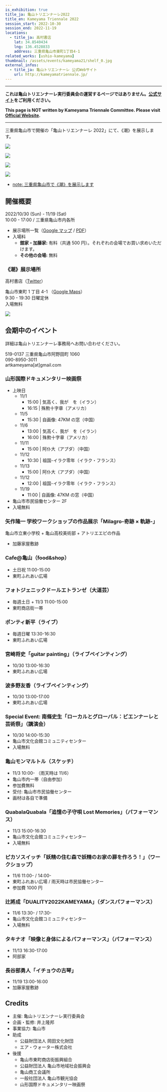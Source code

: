 ```yaml
---
is_exhibition: true
title_ja: 亀山トリエンナーレ2022
title_en: Kameyama Triennale 2022
session_start: 2022-10-30
session_end: 2022-11-19
locations:
  - title_ja: 高村書店
    lat: 34.8540434
    lng: 136.4528833
    address: 三重県亀山市東町1丁目4-1
related_works: [ushio-kameyama]
thumbnail: /assets/events/kameyama21/shelf_0.jpg
external_infos:
  - title_ja: 亀山トリエンナーレ 公式Webサイト
    url: http://kameyamatriennale.jp/
---
```


---

**これは亀山トリエンナーレ実行委員会の運営するページではありません。[公式サイト](http://kameyamatriennale.jp/)をご利用ください。**

**This page is NOT written by Kameyama Triennale Committee. Please visit [Official Website](http://kameyamatriennale.jp/).**

---

三重県亀山市で開催の「亀山トリエンナーレ 2022」にて、《潮》を展示します。

![](/assets/events/kameyama21/indoor_overview.jpg)

![](/assets/events/kameyama21/shelf_0.jpg)

![](/assets/events/kameyama21/shelf_1.jpg)

![](/assets/events/kameyama21/zoom_0.jpg)

- [note: 三重県亀山市で《潮》を展示します](https://note.com/nandenjin/n/n65fb5722aa07)

## 開催概要

2022/10/30 (Sun) - 11/19 (Sat)<br>
10:00 - 17:00 / 三重県亀山市内各所

- 展示場所一覧（[Google マップ](https://www.google.com/maps/d/viewer?mid=19qX6JxjaBgpcsK-xuG0A84xfIp-N_lDt&hl=ja) / [PDF](http://kameyamatriennale.jp/pdf/map2022o.pdf)）
- 入場料
  - **舘家・加藤家:** 有料（共通 500 円）。それぞれの会場でお買い求めいただけます。
  - **その他の会場:** 無料

### 《潮》展示場所

高村書店（[Twitter](https://twitter.com/takamurabook)）

亀山市東町 1 丁目 4-1 （[Google Maps](https://goo.gl/maps/Ae5b5U3VqnDHZGSM8)）<br>
9:30 - 19:30 日曜定休<br>
入場無料

![](/assets/events/kameyama21/outdoor_view.jpg)

## 会期中のイベント

詳細は亀山トリエンナーレ事務局へお問い合わせください。

519-0137 三重県亀山市阿野田町 1060<br>
090-8950-3011<br>
artkameyama[at]gmail.com

### 山形国際ドキュメンタリー映画祭

- 上映日
  - 11/1
    - 15:00 | 気高く、我が　を（イラン）
    - 16:15 | 殊勲十字章（アメリカ）
  - 11/5
    - 15:30 | 自画像: 47KM の窓（中国）
  - 11/6
    - 13:00 | 気高く、我が　を（イラン）
    - 16:00 | 殊勲十字章（アメリカ）
  - 11/11
    - 15:00 | 阿仆大（アプダ）（中国）
  - 11/12
    - 10:30 | 祖国-イラク零年（イラク・フランス）
  - 11/13
    - 15:00 | 阿仆大（アプダ）（中国）
  - 11/12
    - 12:00 | 祖国-イラク零年（イラク・フランス）
  - 11/19
    - 11:00 | 自画像: 47KM の窓（中国）
- 亀山市市民協働センター 2F
- 入場無料

### 矢作隆一 学校ワークショップの作品展示「Milagro-奇跡 × 軌跡-」

亀山市立東小学校 + 亀山高校美術部 + アトリエエピの作品

- 加藤家屋敷跡

### Cafe@亀山（food&shop）

- 土日祝 11:00-15:00
- 東町ふれあい広場

### フォトジェニックドールエトランゼ（大道芸）

- 毎週土日 + 11/3 11:00-15:00
- 東町商店街一帯

### ポンティ新平（ライブ）

- 毎週日曜 13:30-16:30
- 東町ふれあい広場

### 宮崎将史「guitar painting」（ライブペインティング）

- 10/30 13:00-16:30
- 東町ふれあい広場

### 波多野友香（ライブペインティング）

- 10/30 13:00-17:00
- 東町ふれあい広場

### Special Event: 南條史生「ローカルとグローバル：ビエンナーレと芸術祭」（講演会）

- 10/30 14:00-15:30
- 亀山市文化会館コミュニティセンター
- 入場無料

### 亀山モンマルトル（スケッチ）

- 11/3 10:00- （雨天時は 11/6）
- 亀山市内一帯（自由参加）
- 参加費無料
- 受付: 亀山市市民協働センター
- 画材は各自で準備

### QuabalaQuabala「追憶の子守唄 Lost Memories」（パフォーマンス）

- 11/3 15:00-16:30
- 亀山市文化会館コミュニティセンター
- 入場無料

### ピカソスイッチ「妖精の住む森で妖精のお家の扉を作ろう！」（ワークショップ）

- 11/6 11:00- / 14:00-
- 東町ふれあい広場 / 雨天時は市民協働センター
- 参加費 1000 円

### 辻將成「DUALITY2022KAMEYAMA」（ダンスパフォーマンス）

- 11/6 13:30- / 17:30-
- 亀山市文化会館コミュニティセンター
- 入場無料

### タキナオ「映像と身体によるパフォーマンス」（パフォーマンス）

- 11/13 16:30-17:00
- 阿部家

### 長谷部勇人「イチョウの古琴」

- 11/19 13:00-16:00
- 加藤家屋敷跡

## Credits

- 主催: 亀山トリエンナーレ実行委員会
- 企画・監修: 井上隆邦
- 事業協力: 亀山市
- 助成
  - 公益財団法人 岡田文化財団
  - エア・ウォーター株式会社
- 後援
  - 亀山市東町商店街振興組合
  - 公益財団法人 亀山市地域社会振興会
  - 亀山商工会議所
  - 一般社団法人 亀山市観光協会
  - 山形国際ドキュメンタリー映画祭
